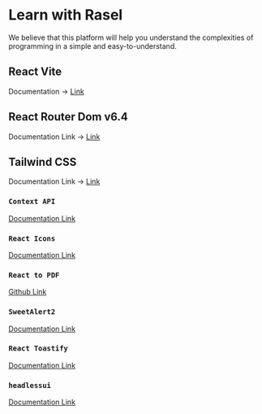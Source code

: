 # Learn with Rasel

We believe that this platform will help you understand the complexities of programming in a simple and easy-to-understand.

## React Vite
Documentation -> [Link](https://vitejs.dev/guide)

## React Router Dom v6.4
Documentation Link -> [Link](https://reactrouter.com/en/main/start/overview)

## Tailwind CSS
Documentation Link -> [Link](https://tailwindcss.com/docs)

### `Context API`
[Documentation Link](https://reactjs.org/docs/context.html#api)

### `React Icons`
[Documentation Link](https://react-icons.github.io/react-icons)

### `React to PDF`
[Github Link](https://github.com/ivmarcos/react-to-pdf)

### `SweetAlert2`
[Documentation Link](https://github.com/sweetalert2/sweetalert2-react-content)

### `React Toastify`
[Documentation Link](https://fkhadra.github.io/react-toastify/introduction)

### `headlessui`
[Documentation Link](https://headlessui.com)